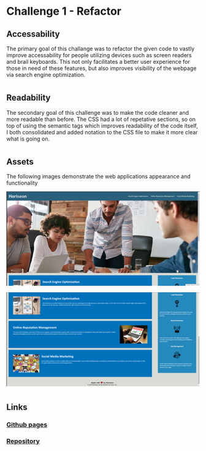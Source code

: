 # **Challenge 1** - Refactor

## Accessability

The primary goal of this challange was to refactor the given code to vastly improve accessability for people utilizing devices such as screen readers and brail keyboards. This not only facilitates a better user experience for those in need of these features, but also improves visibility of the webpage via search engine optimization.

#

## Readability

The secondary goal of this challenge was to make the code cleaner and more readable than before. The CSS had a lot of repetative sections, so on top of using the semantic tags which improves readability of the code itself, I both consolidated and added notation to the CSS file to make it more clear what is going on.

#

## Assets

The following images demonstrate the web applications appearance and functionality

![Screenshot](https://github.com/sudo-apt-install/challenge1/blob/main/assets/images/Screenshot1.png?raw=true)

![Screenshot](https://github.com/sudo-apt-install/challenge1/blob/main/assets/images/Screenshot2.png?raw=true)

#

## Links

### [Github pages](https://sudo-apt-install.github.io/challenge1/)

### [Repository](https://github.com/sudo-apt-install/challenge1)
